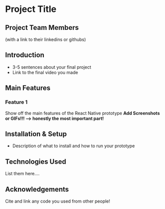 # Project Title

## Project Team Members 

(with a link to their linkedins or githubs)

## Introduction

- 3-5 sentences about your final project
- Link to the final video you made

## Main Features

### Feature 1 
Show off the main features of the React Native prototype
**Add Screenshots or GIFs!!! —> honestly the most important part!**


## Installation & Setup
- Description of what to install and how to run your prototype

## Technologies Used

List them here.... 

##  Acknowledgements

Cite and link any code you used from other people!
